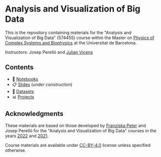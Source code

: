 # Analysis and Visualization of Big Data

This is the repository containing materials for the "Analysis and Visualization of Big Data" (574455) course within the Master on
[Physics of Complex Systems and Biophysics](https://www.ub.edu/portal/web/physics/university-master-s-degrees/-/ensenyament/detallEnsenyament/10195392) 
at the Universitat de Barcelona.

Instructors: Josep Perelló and [Julian Vicens](jvicens.github.io)

## Contents

* :notebook: [Notebooks](notebooks/README.md)
* :clipboard: [Slides](slides/README.md) (*under construction*)
* :file_folder: [Datasets](data/README.md)
* :bar_chart: [Projects](projects/README.md)
## Acknowledgments

These materials are based on those developed by [Franziska Peter](https://github.com/Chaotique) and Josep Perelló for 
the "Analysis and Visualization of Big Data" courses in the years  [2022](https://github.com/Chaotique/Master_Visualizations_2022) 
and [2021](https://github.com/Chaotique/Master_Visualizations_2021).

Course materials are available under [CC-BY-4.0](https://creativecommons.org/licenses/by/4.0/) license unless specified 
otherwise.